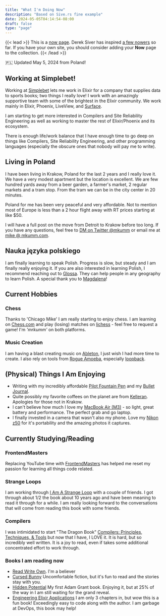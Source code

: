 ```yaml
---
title: "What I'm Doing Now"
description: "Based on Sive.rs fine example"
date: 2024-05-05T04:14:54-08:00
draft: false
type: "page"
---
```


{{< lead >}}
This is a [now page](https://nownownow.com/about). Derek Siver has inspired [a few nowers](https://nownownow.com/) so far. If you have your own site, you should consider adding your **Now** page to the collection.
{{< /lead >}}

:poland: Updated May 5, 2024 from Poland!

## Working at Simplebet!

Working at [Simplebet](https://www.simplebet.ai/) lets me work in Elixir for a company that supplies data to sports books; two things I really love! I work with an amazingly supportive team with some of the brightest in the Elixir community. We work mainly in Elixir, Phoenix, LiveView, and [Surface](https://surface-ui.org/).

I am starting to get more interested in Compilers and Site Reliability Engineering as well as working to master the rest of Elixir/Phoenix and its ecosystem.

There is enough life/work balance that I have enough time to go deep on things like Compilers, Site Reliability Engineering, and other programming languages (especially the obscure ones that nobody will pay me to write).

## Living in Poland
I have been living in Krakow, Poland for the last 2 years and I really love it. We have a very modest apartment but the location is excellent. We are few hundred yards away from a beer garden, a farmer's market, 2 regular markets and a tram stop. From the tram we can be in the city center in 20 minutes.

Poland for me has been very peaceful and very affordable. Not to mention most of Europe is less than a 2 hour flight away with RT prices starting at like $50.

I will have a full post on the move from Detroit to Krakow before too long. If you have any questions, feel free to [DM on Twitter @mkumm](https://twitter.com/mkumm) or email me at [mike @ mkumm.com](mailto:mike@mkumm.com).


## Nauka języka polskiego

I am finally learning to speak Polish. Progress is slow, but steady and I am finally really enjoying it. If you are also interested in learning Polish, I recommend reaching out to [Glossa](https://e-polish.eu/polish-for-foreigners). They can help people in any geography to learn Polish. A special thank you to [Magdalena](https://e-polish.eu/en/polish_teachers_online/magdalena_wygladacz)!

## Current Hobbies

### Chess

Thanks to 'Chicago Mike' I am really starting to enjoy chess. I am learning on [Chess.com](https://www.chess.com) and play (losing) matches on [lichess](https://lichess.org/) - feel free to request a game! I'm _'mrkumm'_ on both platforms.

### Music Creation

I am having a blast creating music on [Ableton](https://www.ableton.com/), I just wish I had more time to create. I also rely on tools from [Rogue Amoeba](https://rogueamoeba.com/), especially [loopback](https://rogueamoeba.com/loopback/).

## (Physical) Things I Am Enjoying

- Writing with my incredibly affordable [Pilot Fountain Pen](https://www.jetpens.com/Pilot-Metropolitan-Fountain-Pen-Black-Plain-Fine-Nib/pd/12075) and my [Bullet Journal](https://www.jetpens.com/Leuchtturm1917-Bullet-Journal-2nd-Edition-Medium-A5-Dark-Blue-Dotted/pd/36141).
- Quite possibly my favorite coffees on the planet are from [Kelleran](https://kellerancoffee.pl/). Apologies for those not in Krakow.
- I can't believe how much I love my [MacBook Air (M3)](https://www.apple.com/macbook-air/) - so light, great battery and performance. The perfect grab and go laptop.
- I finally invested in a camera that wasn't also my phone. Love my [Nikon z50](https://imaging.nikon.com/imaging/lineup/mirrorless/z_50/) for it's portability and the amazing photos it captures.

## Currently Studying/Reading

### FrontendMasters

Replacing YouTube time with [FrontendMasters](https://frontendmasters.com/) has helped me reset my passion for learning all things code related.

### Strange Loops

I am working through [I Am A Strange Loop](https://www.amazon.com/Am-Strange-Loop-Douglas-Hofstadter-ebook/dp/B004PYDBS0/) with a couple of friends. I got through about 1/2 the book about 10 years ago and have been meaning to read it through for a while. I am really looking forward to the conversations that will come from reading this book with some friends.

### Compilers

I was intimidated to start "The Dragon Book" [Compilers: Principles, Techniques, & Tools](https://www.amazon.com/Compilers-Principles-Techniques-Alfred-Aho-ebook/dp/B009TGD06W) but now that I have, I LOVE it. It is hard, but so incredibly well written. It is a joy to read, even if takes some additional concentrated effort to work through.

### Books I am reading now

- [Read Write Own](https://www.amazon.com/Read-Write-Own-Building-Internet-ebook/dp/B0C8FNFV38). I'm a believer
- [Cursed Bunny](https://www.amazon.com/Cursed-Bunny-Bora-Chung-ebook/dp/B0CLL1MSS1) Uncomfortable fiction, but it's fun to read and the stories stay with you.
- [Hidden Potential](https://www.amazon.com/Hidden-Potential-Science-Achieving-Greater-ebook/dp/B0C5LN1BCM) My first Adam Grant book. Enjoying it, but at 25% of the way in I am still waiting for the grand reveal.
- [Engineering Elixir Applications](https://pragprog.com/titles/beamops/engineering-elixir-applications/) I am only 3 chapters in, but wow this is a fun book! Exceedingly easy to code along with the author. I am garbage at DevOps, this book may help!
